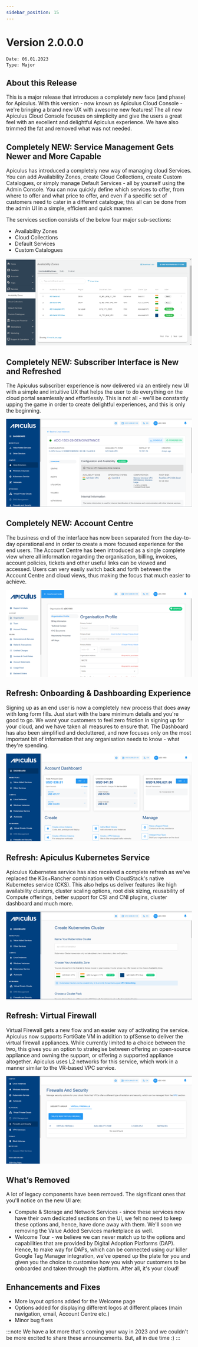 ```yaml
---
sidebar_position: 15
---
```

# Version 2.0.0.0
```
Date: 06.01.2023
Type: Major
```

## About this Release

This is a major release that introduces a completely new face (and phase) for Apiculus. With this version - now known as Apiculus Cloud Console - we're bringing a brand new UX with awesome new features! The all new Apiculus Cloud Console focuses on simplicity and give the users a great feel with an excellent and delightful Apiculus experience. We have also trimmed the fat and removed what was not needed.

## Completely NEW: Service Management Gets Newer and More Capable

Apiculus has introduced a completely new way of managing cloud Services. You can add Availability Zones, create Cloud Collections, create Custom Catalogues, or simply manage Default Services - all by yourself using the Admin Console. You can now quickly define which services to offer, from where to offer and what price to offer, and even if a specific set of customers need to cater in a different catalogue; this all can be done from the admin UI in a simple, efficient and quick manner.

The services section consists of the below four major sub-sections:

- Availability Zones
- Cloud Collections
- Default Services
- Custom Catalogues

![Screenshot_20230102_131409](img/20001.png)

## Completely NEW: Subscriber Interface is New and Refreshed

The Apiculus subscriber experience is now delivered via an entirely new UI with a simple and intuitive UX that helps the user to do everything on the cloud portal seamlessly and effortlessly. This is not all - we'll be constantly upping the game in order to create delightful experiences, and this is only the beginning.

![Screenshot_20230102_133324](img/20002.png)

## Completely NEW: Account Centre

The business end of the interface has now been separated from the day-to-day operational end in order to create a more focused experience for the end users. The Account Centre has been introduced as a single complete view where all information regarding the organisation, billing, invoices, account policies, tickets and other useful links can be viewed and accessed. Users can very easily switch back and forth between the Account Centre and cloud views, thus making the focus that much easier to achieve.

![Screenshot_20230102_131828](img/20003.png)

## Refresh: Onboarding & Dashboarding Experience

Signing up as an end user is now a completely new process that does away with long form fills. Just start with the bare minimum details and you're good to go. We want your customers to feel zero friction in signing up for your cloud, and we have taken all measures to ensure that. The Dashboard has also been simplified and decluttered, and now focuses only on the most important bit of information that any organisation needs to know - what they're spending.

![Screenshot_20230102_133411](img/20004.png)

## Refresh: Apiculus Kubernetes Service

Apiculus Kubernetes service has also received a complete refresh as we've replaced the K3s+Rancher combination with CloudStack's native Kubernetes service (CKS). This also helps us deliver features like high availability clusters, cluster scaling options, root disk sizing, reusability of Compute offerings, better support for CSI and CNI plugins, cluster dashboard and much more.

![Screenshot_20230102_133913](img/20005.png)

## Refresh: Virtual Firewall

Virtual Firewall gets a new flow and an easier way of activating the service. Apiculus now supports FortiGate VM in addition to pfSense to deliver the virtual firewall appliances. While currently limited to a choice between the two, this gives you an option to strategise between offering an open-source appliance and owning the support, or offering a supported appliance altogether. Apiculus uses L2 networks for this service, which work in a manner similar to the VR-based VPC service.

![Screenshot_20230102_135319](img/20006.png)

## What’s Removed

A lot of legacy components have been removed. The significant ones that you'll notice on the new UI are:

- Compute & Storage and Network Services - since these services now have their own dedicated sections on the UI, we felt no need to keep these options and, hence, have done away with them. We'll soon we removing the Value Added Services marketplace as well.
- Welcome Tour - we believe we can never match up to the options and capabilities that are provided by Digital Adoption Platforms (DAP). Hence, to make way for DAPs, which can be connected using our killer Google Tag Manager integration, we've opened up the plate for you and given you the choice to customise how you wish your customers to be onboarded and taken through the platform. After all, it's your cloud!

## Enhancements and Fixes

- More layout options added for the Welcome page
- Options added for displaying different logos at different places (main navigation, email, Account Centre etc.)
- Minor bug fixes

:::note
We have a lot more that's coming your way in 2023 and we couldn't be more excited to share these announcements. But, all in due time :)
:::





